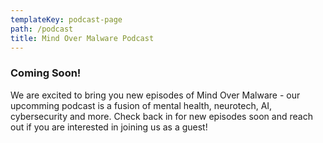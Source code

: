 ```yaml
---
templateKey: podcast-page
path: /podcast
title: Mind Over Malware Podcast
---
```

### Coming Soon!

<div class="full-width-content">

We are excited to bring you new episodes of Mind Over Malware - our upcomming podcast is a fusion of mental health, neurotech, AI, cybersecurity and more. Check back in for new episodes soon and reach out if you are interested in joining us as a guest! 

</div>